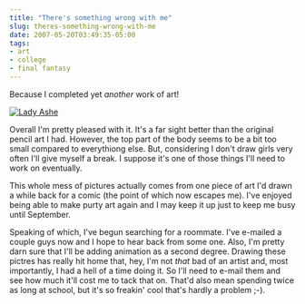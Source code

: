 ```yaml
---
title: "There's something wrong with me"
slug: theres-something-wrong-with-me
date: 2007-05-20T03:49:35-05:00
tags:
- art
- college
- final fantasy
---
```

Because I completed yet _another_ work of art!

[![](http://www.dxprog.com/pics/Ashe.png "Lady Ashe")](http://www.dxprog.com/pics/Ashe.png)

Overall I'm pretty pleased with it. It's a far sight better than the original pencil art I had. However, the top part of the body seems to be a bit too small compared to everythiong else. But, considering I don't draw girls very often I'll give myself a break. I suppose it's one of those things I'll need to work on eventually.

This whole mess of pictures actually comes from one piece of art I'd drawn a while back for a comic (the point of which now escapes me). I've enjoyed being able to make purty art again and I may keep it up just to keep me busy until September.

Speaking of which, I've begun searching for a roommate. I've e-mailed a couple guys now and I hope to hear back from some one. Also, I'm pretty darn sure that I'll be adding animation as a second degree. Drawing these pictres has really hit home that, hey, I'm not _that_ bad of an artist and, most importantly, I had a hell of a time doing it. So I'll need to e-mail them and see how much it'll cost me to tack that on. That'd also mean spending twice as long at school, but it's so freakin' cool that's hardly a problem ;-).
